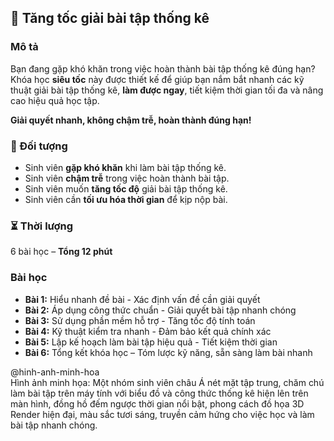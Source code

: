 ## 📌 Tăng tốc giải bài tập thống kê  

### Mô tả  
Bạn đang gặp khó khăn trong việc hoàn thành bài tập thống kê đúng hạn?  
Khóa học **siêu tốc** này được thiết kế để giúp bạn nắm bắt nhanh các kỹ thuật giải bài tập thống kê, **làm được ngay**, tiết kiệm thời gian tối đa và nâng cao hiệu quả học tập.  

**Giải quyết nhanh, không chậm trễ, hoàn thành đúng hạn!**  

### 🎯 Đối tượng  
- Sinh viên **gặp khó khăn** khi làm bài tập thống kê.  
- Sinh viên **chậm trễ** trong việc hoàn thành bài tập.  
- Sinh viên muốn **tăng tốc độ** giải bài tập thống kê.  
- Sinh viên cần **tối ưu hóa thời gian** để kịp nộp bài.  

### ⏳ Thời lượng  
6 bài học – **Tổng 12 phút**  

### Bài học  
- **Bài 1:** Hiểu nhanh đề bài - Xác định vấn đề cần giải quyết  
- **Bài 2:** Áp dụng công thức chuẩn - Giải quyết bài tập nhanh chóng  
- **Bài 3:** Sử dụng phần mềm hỗ trợ - Tăng tốc độ tính toán  
- **Bài 4:** Kỹ thuật kiểm tra nhanh - Đảm bảo kết quả chính xác  
- **Bài 5:** Lập kế hoạch làm bài tập hiệu quả - Tiết kiệm thời gian  
- **Bài 6:** Tổng kết khóa học – Tóm lược kỹ năng, sẵn sàng làm bài nhanh  

@hinh-anh-minh-hoa  
Hình ảnh minh họa: Một nhóm sinh viên châu Á nét mặt tập trung, chăm chú làm bài tập trên máy tính với biểu đồ và công thức thống kê hiện lên trên màn hình, đồng hồ đếm ngược thời gian nổi bật, phong cách đồ họa 3D Render hiện đại, màu sắc tươi sáng, truyền cảm hứng cho việc học và làm bài tập nhanh chóng.